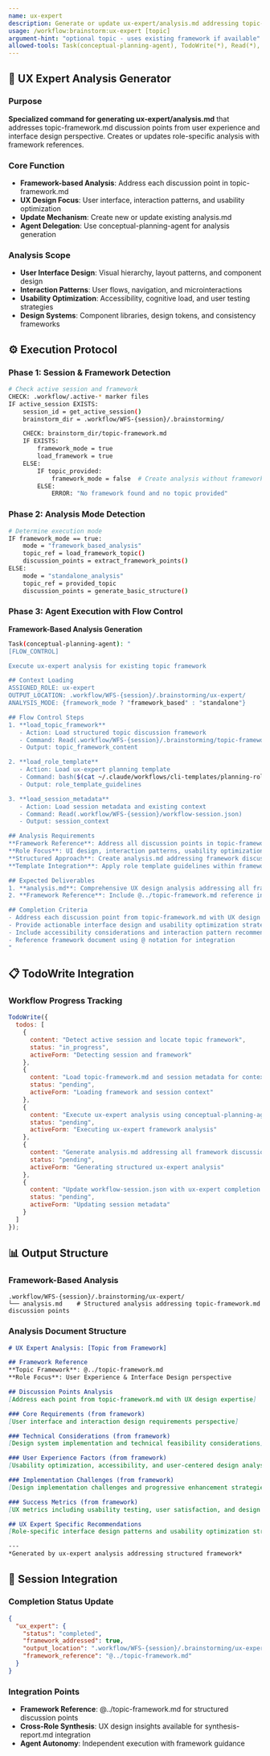 ```yaml
---
name: ux-expert
description: Generate or update ux-expert/analysis.md addressing topic-framework discussion points
usage: /workflow:brainstorm:ux-expert [topic]
argument-hint: "optional topic - uses existing framework if available"
allowed-tools: Task(conceptual-planning-agent), TodoWrite(*), Read(*), Write(*)
---
```


## 🎯 **UX Expert Analysis Generator**

### Purpose
**Specialized command for generating ux-expert/analysis.md** that addresses topic-framework.md discussion points from user experience and interface design perspective. Creates or updates role-specific analysis with framework references.

### Core Function
- **Framework-based Analysis**: Address each discussion point in topic-framework.md
- **UX Design Focus**: User interface, interaction patterns, and usability optimization
- **Update Mechanism**: Create new or update existing analysis.md
- **Agent Delegation**: Use conceptual-planning-agent for analysis generation

### Analysis Scope
- **User Interface Design**: Visual hierarchy, layout patterns, and component design
- **Interaction Patterns**: User flows, navigation, and microinteractions
- **Usability Optimization**: Accessibility, cognitive load, and user testing strategies
- **Design Systems**: Component libraries, design tokens, and consistency frameworks

## ⚙️ **Execution Protocol**

### Phase 1: Session & Framework Detection
```bash
# Check active session and framework
CHECK: .workflow/.active-* marker files
IF active_session EXISTS:
    session_id = get_active_session()
    brainstorm_dir = .workflow/WFS-{session}/.brainstorming/

    CHECK: brainstorm_dir/topic-framework.md
    IF EXISTS:
        framework_mode = true
        load_framework = true
    ELSE:
        IF topic_provided:
            framework_mode = false  # Create analysis without framework
        ELSE:
            ERROR: "No framework found and no topic provided"
```

### Phase 2: Analysis Mode Detection
```bash
# Determine execution mode
IF framework_mode == true:
    mode = "framework_based_analysis"
    topic_ref = load_framework_topic()
    discussion_points = extract_framework_points()
ELSE:
    mode = "standalone_analysis"
    topic_ref = provided_topic
    discussion_points = generate_basic_structure()
```

### Phase 3: Agent Execution with Flow Control
**Framework-Based Analysis Generation**

```bash
Task(conceptual-planning-agent): "
[FLOW_CONTROL]

Execute ux-expert analysis for existing topic framework

## Context Loading
ASSIGNED_ROLE: ux-expert
OUTPUT_LOCATION: .workflow/WFS-{session}/.brainstorming/ux-expert/
ANALYSIS_MODE: {framework_mode ? "framework_based" : "standalone"}

## Flow Control Steps
1. **load_topic_framework**
   - Action: Load structured topic discussion framework
   - Command: Read(.workflow/WFS-{session}/.brainstorming/topic-framework.md)
   - Output: topic_framework_content

2. **load_role_template**
   - Action: Load ux-expert planning template
   - Command: bash($(cat ~/.claude/workflows/cli-templates/planning-roles/ux-expert.md))
   - Output: role_template_guidelines

3. **load_session_metadata**
   - Action: Load session metadata and existing context
   - Command: Read(.workflow/WFS-{session}/workflow-session.json)
   - Output: session_context

## Analysis Requirements
**Framework Reference**: Address all discussion points in topic-framework.md from user experience and interface design perspective
**Role Focus**: UI design, interaction patterns, usability optimization, design systems
**Structured Approach**: Create analysis.md addressing framework discussion points
**Template Integration**: Apply role template guidelines within framework structure

## Expected Deliverables
1. **analysis.md**: Comprehensive UX design analysis addressing all framework discussion points
2. **Framework Reference**: Include @../topic-framework.md reference in analysis

## Completion Criteria
- Address each discussion point from topic-framework.md with UX design expertise
- Provide actionable interface design and usability optimization strategies
- Include accessibility considerations and interaction pattern recommendations
- Reference framework document using @ notation for integration
"
```

## 📋 **TodoWrite Integration**

### Workflow Progress Tracking
```javascript
TodoWrite({
  todos: [
    {
      content: "Detect active session and locate topic framework",
      status: "in_progress",
      activeForm: "Detecting session and framework"
    },
    {
      content: "Load topic-framework.md and session metadata for context",
      status: "pending",
      activeForm: "Loading framework and session context"
    },
    {
      content: "Execute ux-expert analysis using conceptual-planning-agent with FLOW_CONTROL",
      status: "pending",
      activeForm: "Executing ux-expert framework analysis"
    },
    {
      content: "Generate analysis.md addressing all framework discussion points",
      status: "pending",
      activeForm: "Generating structured ux-expert analysis"
    },
    {
      content: "Update workflow-session.json with ux-expert completion status",
      status: "pending",
      activeForm: "Updating session metadata"
    }
  ]
});
```

## 📊 **Output Structure**

### Framework-Based Analysis
```
.workflow/WFS-{session}/.brainstorming/ux-expert/
└── analysis.md    # Structured analysis addressing topic-framework.md discussion points
```

### Analysis Document Structure
```markdown
# UX Expert Analysis: [Topic from Framework]

## Framework Reference
**Topic Framework**: @../topic-framework.md
**Role Focus**: User Experience & Interface Design perspective

## Discussion Points Analysis
[Address each point from topic-framework.md with UX design expertise]

### Core Requirements (from framework)
[User interface and interaction design requirements perspective]

### Technical Considerations (from framework)
[Design system implementation and technical feasibility considerations]

### User Experience Factors (from framework)
[Usability optimization, accessibility, and user-centered design analysis]

### Implementation Challenges (from framework)
[Design implementation challenges and progressive enhancement strategies]

### Success Metrics (from framework)
[UX metrics including usability testing, user satisfaction, and design KPIs]

## UX Expert Specific Recommendations
[Role-specific interface design patterns and usability optimization strategies]

---
*Generated by ux-expert analysis addressing structured framework*
```

## 🔄 **Session Integration**

### Completion Status Update
```json
{
  "ux_expert": {
    "status": "completed",
    "framework_addressed": true,
    "output_location": ".workflow/WFS-{session}/.brainstorming/ux-expert/analysis.md",
    "framework_reference": "@../topic-framework.md"
  }
}
```

### Integration Points
- **Framework Reference**: @../topic-framework.md for structured discussion points
- **Cross-Role Synthesis**: UX design insights available for synthesis-report.md integration
- **Agent Autonomy**: Independent execution with framework guidance
